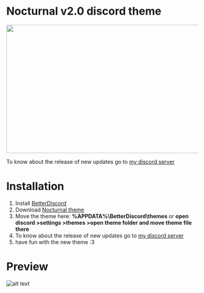 # Nocturnal v2.0 discord theme
<img src="https://media.giphy.com/media/QuVct1GCQdD62tKkgh/giphy.gif" width="1012" height="337" />

To know about the release of new updates go to [my discord server](https://discord.gg/rN4czz9)
# Installation
1. Install [BetterDiscord](https://betterdiscord.net/)
2. Download [Nocturnal theme](https://github.com/FlashAL/Nocturnal-discord-theme/releases)
3. Move the theme here: **%APPDATA%\BetterDiscord\themes** or **open discord >settings >themes >open theme folder and move theme file there**
4. To know about the release of new updates go to [my discord server](https://discord.gg/rN4czz9)
5. have fun with the new theme :3
# Preview
![alt text](https://i.imgur.com/jYQG0bB.png)
